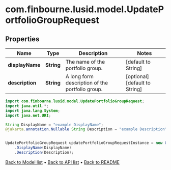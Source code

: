 # com.finbourne.lusid.model.UpdatePortfolioGroupRequest

## Properties

Name | Type | Description | Notes
------------ | ------------- | ------------- | -------------
**displayName** | **String** | The name of the portfolio group. | [default to String]
**description** | **String** | A long form description of the portfolio group. | [optional] [default to String]

```java
import com.finbourne.lusid.model.UpdatePortfolioGroupRequest;
import java.util.*;
import java.lang.System;
import java.net.URI;

String DisplayName = "example DisplayName";
@jakarta.annotation.Nullable String Description = "example Description";


UpdatePortfolioGroupRequest updatePortfolioGroupRequestInstance = new UpdatePortfolioGroupRequest()
    .DisplayName(DisplayName)
    .Description(Description);
```


[Back to Model list](../README.md#documentation-for-models) &#8226; [Back to API list](../README.md#documentation-for-api-endpoints) &#8226; [Back to README](../README.md)
